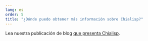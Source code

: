 ```yaml
---
lang: es
order: 5
title: "¿Dónde puedo obtener más información sobre Chialisp?"
---
```


Lea nuestra publicación de blog [que presenta Chialisp](https://www.chia.net/2019/11/27/chialisp.en.html).
